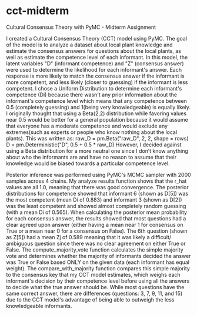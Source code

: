 # cct-midterm
Cultural Consensus Theory with PyMC - Midterm Assignment

I created a Cultural Consensus Theory (CCT) model using PyMC. The goal of the model is to analyze a dataset about local plant knowledge and estimate the consensus answers for questions about the local plants, as well as estimate the competence level of each informant. In this model, the latent variables "D" (informant competence) and "Z" (consensus answer) were used to determine the likelihood for each informant's answer. Each response is more likely to match the consensus answer if the informant is more competent, and less likely (closer to guessing) if the informant is less competent. I chose a Uniform Distribution to determine each informant's competence (Di) because there wasn't any prior information about the informant's competence level which means that any competence between 0.5 (completely guessing) and 1(being very knowledgeable) is equally likely. I originally thought that using a Beta(2,2) distribution while favoring values near 0.5 would be better for a general population because it would assume that everyone has a moderate competence and would exclude any extremes(such as experts or people who know nothing about the local plants).
    This was written as: 
        raw_D = pm.Beta("raw_D", 2, 2, shape = rows) 
        D = pm.Deterministic("D", 0.5 + 0.5 * raw_D) 
However, I decided against using a Beta distribution for a more neutral one since I don’t know anything about who the informants are and have no reason to assume that their knowledge would be biased towards a particular competence level. 

Posterior inference was performed using PyMC's MCMC sampler with 2000 samples across 4 chains. My analyze results function shows that the r_hat values are all 1.0, meaning that there was good convergence. The posterior distributions for competence showed that informant 6 (shown as D[5]) was the most competent (mean Di of 0.883) and informant 3 (shown as D[2]) was the least competent and showed almost completely random guessing (with a mean Di of 0.565). When calculating the posterior mean probability for each consensus answer, the results showed that most questions had a clear agreed upon answer (either having a mean near 1 for consensus on True or a mean near 0 for a consensus on False). The 6th question (shown as Z[5]) had a mean Zj of 0.589 meaning that it was likely a difficult/ ambiguous question since there was no clear agreement on either True or False. The compute_majority_vote function calculates the simple majority vote and determines whether the majority of informants decided the answer was True or False based ONLY on the given data (each informant has equal weight). The compare_with_majority function compares this simple majority to the consensus key that my CCT model estimates, which weighs each informant's decision by their competence level before using all the answers to decide what the true answer should be. While most questions have the same correct answer, there are differences (questions: 3, 7, 9, 11, and 15) due to the CCT model's advantage of being able to outweigh the less knowledgeable informants.